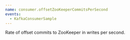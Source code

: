 ```yaml
---
name: consumer.offsetZooKeeperCommitsPerSecond
events:
  - KafkaConsumerSample
---
```


Rate of offset commits to ZooKeeper in writes per second.